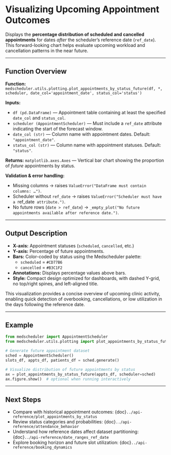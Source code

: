 # Visualizing Upcoming Appointment Outcomes

Displays the **percentage distribution of scheduled and cancelled appointments** for dates *after* the scheduler’s reference date (`ref_date`). This forward-looking chart helps evaluate upcoming workload and cancellation patterns in the near future.

---

## Function Overview
**Function:** `medscheduler.utils.plotting.plot_appointments_by_status_future(df, *, scheduler, date_col='appointment_date', status_col='status')`

**Inputs:**
- `df (pd.DataFrame)` — Appointment table containing at least the specified `date_col` and `status_col`.
- `scheduler (AppointmentScheduler)` — Must include a `ref_date` attribute indicating the start of the forecast window.
- `date_col (str)` — Column name with appointment dates. Default: `"appointment_date"`.
- `status_col (str)` — Column name with appointment statuses. Default: `"status"`.

**Returns:** `matplotlib.axes.Axes` — Vertical bar chart showing the proportion of *future* appointments by status.

**Validation & error handling:**
- Missing columns → raises `ValueError("DataFrame must contain columns: …")`.
- Scheduler without `ref_date` → raises `ValueError("Scheduler must have a `ref_date` attribute.")`.
- No future rows (`date > ref_date`) → `_empty_plot("No future appointments available after reference date.")`.

---

## Output Description
- **X-axis:** Appointment statuses (`scheduled`, `cancelled`, etc.)
- **Y-axis:** Percentage of future appointments.
- **Bars:** Color-coded by status using the Medscheduler palette:
  - `scheduled` = `#CD77B6`
  - `cancelled` = `#B3C1F2`
- **Annotations:** Displays percentage values above bars.
- **Style:** Compact design optimized for dashboards, with dashed Y-grid, no top/right spines, and left-aligned title.

This visualization provides a concise overview of upcoming clinic activity, enabling quick detection of overbooking, cancellations, or low utilization in the days following the reference date.

---

## Example
```python
from medscheduler import AppointmentScheduler
from medscheduler.utils.plotting import plot_appointments_by_status_future

# Generate future appointment dataset
sched = AppointmentScheduler()
slots_df, appts_df, patients_df = sched.generate()

# Visualize distribution of future appointments by status
ax = plot_appointments_by_status_future(appts_df, scheduler=sched)
ax.figure.show()  # optional when running interactively
```

---

## Next Steps
- Compare with historical appointment outcomes: {doc}`../api-reference/plot_appointments_by_status`  
- Review status categories and probabilities: {doc}`../api-reference/attendance_behavior`  
- Understand how reference dates affect dataset partitioning: {doc}`../api-reference/date_ranges_ref_date`  
- Explore booking horizon and future slot utilization: {doc}`../api-reference/booking_dynamics`

